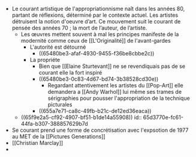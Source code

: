 - Le courant artistique de l'appropriationnisme naît dans les années 80, partant de réflexions, déterminé par le contexte actuel. Les artistes détruisent la notion d'oeuvre d’art. Ce mouvement suit le courant de pensée des années 70 ; la mort de l’auteur, de l’artiste.
	- Les œuvres mettent souvent à mal les principes manifeste de la modernité comme ceux de [[L'Originalité]] de l'avant-gardes
		- L'autorité est détourné
			- ((65480be3-afaf-4930-9455-f36be8cbbe2c))
		- La propriéte
			- Bien que [[Elaine Sturtevant]] ne se revendiquais pas de se courant elle la fort inspiré
			- ((65480be3-0c83-4d67-bd74-3b38528cd30e))
				- Regardant attentivement les artistes du [[Pop-Art]] elle demandera a [[Andy Warhol]] lui même ses trames de sérigraphies pour pousser l'appropriation de la technique picturales
			- ((655a7e71-ca8c-49fb-b21c-de12ed36eaca))
	- ((65f9e2a5-cf92-4907-bf51-b1de14a55908))
	  id:: 65d3770e-fc61-44fa-b307-388857629b7d
- Se courant prend une forme de concrétisation avec l'expsotion de 1977 au MET de la [[Pictures Generations]]
- [[Christian Marclay]]
-